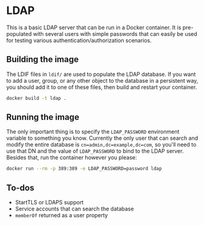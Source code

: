# LDAP

This is a basic LDAP server that can be run in a Docker container. It is pre-populated with several users with simple passwords that can easily be used for testing various authentication/authorization scenarios.

## Building the image

The LDIF files in `ldif/` are used to populate the LDAP database. If you want to add a user, group, or any other object to the database in a persistent way, you should add it to one of these files, then build and restart your container.

```bash
docker build -t ldap .
```

## Running the image

The only important thing is to specify the `LDAP_PASSWORD` environment variable to something you know. Currently the only user that can search and modify the entire database is `cn=admin,dc=example,dc=com`, so you'll need to use that DN and the value of `LDAP_PASSWORD` to bind to the LDAP server. Besides that, run the container however you please:

```bash
docker run --rm -p 389:389 -e LDAP_PASSWORD=password ldap
```

## To-dos

* StartTLS or LDAPS support
* Service accounts that can search the database
* `memberOf` returned as a user property
